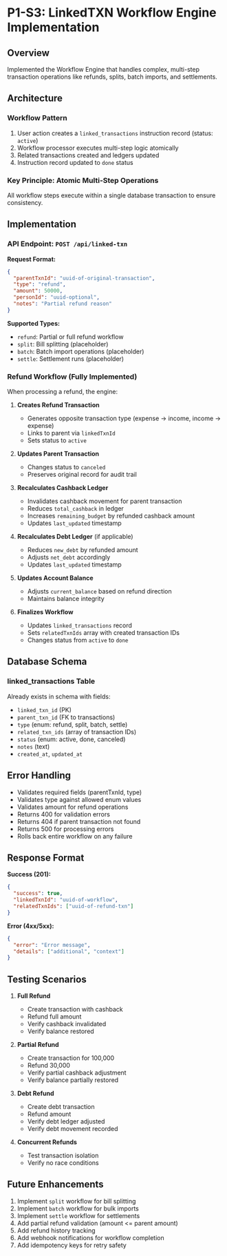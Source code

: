 # P1-S3: LinkedTXN Workflow Engine Implementation

## Overview
Implemented the Workflow Engine that handles complex, multi-step transaction operations like refunds, splits, batch imports, and settlements.

## Architecture

### Workflow Pattern
1. User action creates a `linked_transactions` instruction record (status: `active`)
2. Workflow processor executes multi-step logic atomically
3. Related transactions created and ledgers updated
4. Instruction record updated to `done` status

### Key Principle: Atomic Multi-Step Operations
All workflow steps execute within a single database transaction to ensure consistency.

## Implementation

### API Endpoint: `POST /api/linked-txn`

**Request Format:**
```json
{
  "parentTxnId": "uuid-of-original-transaction",
  "type": "refund",
  "amount": 50000,
  "personId": "uuid-optional",
  "notes": "Partial refund reason"
}
```

**Supported Types:**
- `refund`: Partial or full refund workflow
- `split`: Bill splitting (placeholder)
- `batch`: Batch import operations (placeholder)
- `settle`: Settlement runs (placeholder)

### Refund Workflow (Fully Implemented)

When processing a refund, the engine:

1. **Creates Refund Transaction**
   - Generates opposite transaction type (expense → income, income → expense)
   - Links to parent via `linkedTxnId`
   - Sets status to `active`

2. **Updates Parent Transaction**
   - Changes status to `canceled`
   - Preserves original record for audit trail

3. **Recalculates Cashback Ledger**
   - Invalidates cashback movement for parent transaction
   - Reduces `total_cashback` in ledger
   - Increases `remaining_budget` by refunded cashback amount
   - Updates `last_updated` timestamp

4. **Recalculates Debt Ledger** (if applicable)
   - Reduces `new_debt` by refunded amount
   - Adjusts `net_debt` accordingly
   - Updates `last_updated` timestamp

5. **Updates Account Balance**
   - Adjusts `current_balance` based on refund direction
   - Maintains balance integrity

6. **Finalizes Workflow**
   - Updates `linked_transactions` record
   - Sets `relatedTxnIds` array with created transaction IDs
   - Changes status from `active` to `done`

## Database Schema

### linked_transactions Table
Already exists in schema with fields:
- `linked_txn_id` (PK)
- `parent_txn_id` (FK to transactions)
- `type` (enum: refund, split, batch, settle)
- `related_txn_ids` (array of transaction IDs)
- `status` (enum: active, done, canceled)
- `notes` (text)
- `created_at`, `updated_at`

## Error Handling

- Validates required fields (parentTxnId, type)
- Validates type against allowed enum values
- Validates amount for refund operations
- Returns 400 for validation errors
- Returns 404 if parent transaction not found
- Returns 500 for processing errors
- Rolls back entire workflow on any failure

## Response Format

**Success (201):**
```json
{
  "success": true,
  "linkedTxnId": "uuid-of-workflow",
  "relatedTxnIds": ["uuid-of-refund-txn"]
}
```

**Error (4xx/5xx):**
```json
{
  "error": "Error message",
  "details": ["additional", "context"]
}
```

## Testing Scenarios

1. **Full Refund**
   - Create transaction with cashback
   - Refund full amount
   - Verify cashback invalidated
   - Verify balance restored

2. **Partial Refund**
   - Create transaction for 100,000
   - Refund 30,000
   - Verify partial cashback adjustment
   - Verify balance partially restored

3. **Debt Refund**
   - Create debt transaction
   - Refund amount
   - Verify debt ledger adjusted
   - Verify debt movement recorded

4. **Concurrent Refunds**
   - Test transaction isolation
   - Verify no race conditions

## Future Enhancements

1. Implement `split` workflow for bill splitting
2. Implement `batch` workflow for bulk imports
3. Implement `settle` workflow for settlements
4. Add partial refund validation (amount <= parent amount)
5. Add refund history tracking
6. Add webhook notifications for workflow completion
7. Add idempotency keys for retry safety
